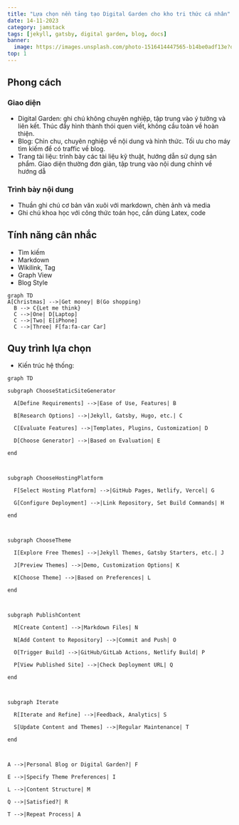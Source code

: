 ```yaml
---
title: "Lựa chọn nền tảng tạo Digital Garden cho kho tri thức cá nhân"
date: 14-11-2023
category: jamstack
tags: [jekyll, gatsby, digital garden, blog, docs]
banner:
  image: https://images.unsplash.com/photo-1516414447565-b14be0adf13e?q=80&w=1973&auto=format&fit=crop&ixlib=rb-4.0.3&ixid=M3wxMjA3fDB8MHxwaG90by1wYWdlfHx8fGVufDB8fHx8fA%3D%3D
top: 1
---
```


## Phong cách

### Giao diện
- Digital Garden: ghi chú không chuyên nghiệp, tập trung vào ý tưởng và liên kết. Thúc đẩy hình thành thói quen viết, không cầu toàn về hoàn thiện.
- Blog: Chỉn chu, chuyên nghiệp về nội dung và hình thức. Tối ưu cho máy tìm kiếm để có traffic về blog.
- Trang tài liệu: trình bày các tài liệu kỹ thuật, hướng dẫn sử dụng sản phẩm. Giao diện thường đơn giản, tập trung vào nội dung chính về hướng dẫ

### Trình bày nội dung
- Thuần ghi chú cơ bản văn xuôi với markdown, chèn ảnh và media
- Ghi chú khoa học với công thức toán học, cần dùng Latex, code

## Tính năng cân nhắc

- Tìm kiếm
- Markdown
- Wikilink, Tag
- Graph View
- Blog Style

```mermaid!
graph TD
A[Christmas] -->|Get money| B(Go shopping)
  B --> C{Let me think}
  C -->|One| D[Laptop]
  C -->|Two| E[iPhone]
  C -->|Three| F[fa:fa-car Car]
```

## Quy trình lựa chọn
- Kiến trúc hệ thống: 

```mermaid!
graph TD  

subgraph ChooseStaticSiteGenerator

  A[Define Requirements] -->|Ease of Use, Features| B

  B[Research Options] -->|Jekyll, Gatsby, Hugo, etc.| C

  C[Evaluate Features] -->|Templates, Plugins, Customization| D

  D[Choose Generator] -->|Based on Evaluation| E

end

  

subgraph ChooseHostingPlatform

  F[Select Hosting Platform] -->|GitHub Pages, Netlify, Vercel| G

  G[Configure Deployment] -->|Link Repository, Set Build Commands| H

end

  

subgraph ChooseTheme

  I[Explore Free Themes] -->|Jekyll Themes, Gatsby Starters, etc.| J

  J[Preview Themes] -->|Demo, Customization Options| K

  K[Choose Theme] -->|Based on Preferences| L

end

  

subgraph PublishContent

  M[Create Content] -->|Markdown Files| N

  N[Add Content to Repository] -->|Commit and Push| O

  O[Trigger Build] -->|GitHub/GitLab Actions, Netlify Build| P

  P[View Published Site] -->|Check Deployment URL| Q

end

  

subgraph Iterate

  R[Iterate and Refine] -->|Feedback, Analytics| S

  S[Update Content and Themes] -->|Regular Maintenance| T

end

  

A -->|Personal Blog or Digital Garden?| F

E -->|Specify Theme Preferences| I

L -->|Content Structure| M

Q -->|Satisfied?| R

T -->|Repeat Process| A
```